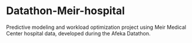 # Datathon-Meir-hospital
 Predictive modeling and workload optimization project using Meir Medical Center hospital data, developed during the Afeka Datathon.
